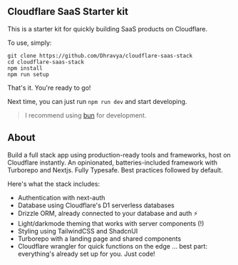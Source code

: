 ## Cloudflare SaaS Starter kit

This is a starter kit for quickly building SaaS products on Cloudflare.

To use, simply:

```
git clone https://github.com/Dhravya/cloudflare-saas-stack
cd cloudflare-saas-stack
npm install
npm run setup
```

That's it. You're ready to go!

Next time, you can just run `npm run dev` and start developing.

> I recommend using [bun](https://bun.sh/) for development.

## About

Build a full stack app using production-ready tools and frameworks, host on Cloudflare instantly.
An opinionated, batteries-included framework with Turborepo and Nextjs. Fully Typesafe. Best practices followed by default.

Here's what the stack includes:
- Authentication with next-auth
- Database using Cloudflare's D1 serverless databases
- Drizzle ORM, already connected to your database and auth ⚡
- Light/darkmode theming that works with server components (!)
- Styling using TailwindCSS and ShadcnUI
- Turborepo with a landing page and shared components
- Cloudflare wrangler for quick functions on the edge
... best part: everything's already set up for you. Just code!